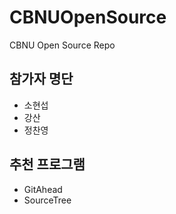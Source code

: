 # CBNUOpenSource
CBNU Open Source Repo

## 참가자 명단
* 소현섭
* 강산
* 정찬영

## 추천 프로그램
* GitAhead
* SourceTree